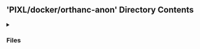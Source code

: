 ## 'PIXL/docker/orthanc-anon' Directory Contents

<details>
<summary>
<h3> Files </h3> 

</summary>

| **Configuration** | **User docs** |
| :--- | :--- |
| Dockerfile | README.md |

</details>

